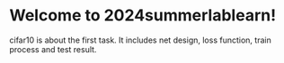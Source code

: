 # Welcome to 2024summerlablearn!

cifar10 is about the first task. It includes net design, loss function, train process and test result.

